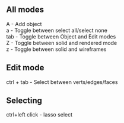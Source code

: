 ## All modes

A     - Add object  
a     - Toggle between select all/select none  
tab   - Toggle between Object and Edit modes  
Z     - Toggle between solid and rendered mode  
z     - Toggle between solid and wireframes

## Edit mode
ctrl + tab  - Select between verts/edges/faces

## Selecting
ctrl+left click - lasso select
